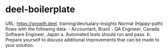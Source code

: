 # deel-boilerplate
URL: https://growth.deel. training/dev/salary-insights Normal (Happy-path) flows with the following data: - Accountant, Brazil - QA Engineer, Canada Software Engineer, Japan a. Automated tests should run and pass. b. Prepare yourself to discuss additional improvements that can be made to your solution.
